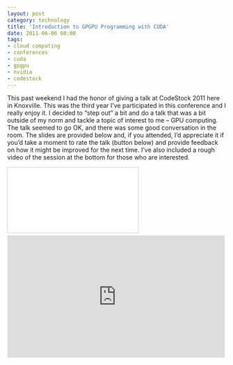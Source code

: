 ```yaml
---
layout: post
category: technology
title: 'Introduction to GPGPU Programming with CUDA'
date: 2011-06-06 00:00
tags:
- cloud computing
- conferences
- cuda
- gpgpu
- nvidia
- codestock
---
```

This past weekend I had the honor of giving a talk at CodeStock 2011 here in Knoxville. This was the third year I’ve
participated in this conference and I really enjoy it. I decided to “step out” a bit and do a talk that was a bit
outside of my norm and tackle a topic of interest to me – GPU computing. The talk seemed to go OK, and there was some
good conversation in the room. The slides are provided below and, if you attended, I’d appreciate it if you’d take a
moment to rate the talk (button below) and provide feedback on how it might be improved for the next time. I’ve also
included a rough video of the session at the bottom for those who are interested.

<div class="embed-container">
  <iframe src="//www.slideshare.net/slideshow/embed_code/8216623" frameborder="0" marginwidth="0" marginheight="0"
    scrolling="no" style="border:1px solid #CCC; border-width:1px; margin-bottom:5px; max-width: 100%;" allowfullscreen>
  </iframe>
</div>

<div class="embed-container">
    <iframe src="https://player.vimeo.com/video/24769434" width="500" height="281" frameborder="0" webkitallowfullscreen mozallowfullscreen allowfullscreen>
    </iframe>
</div>
